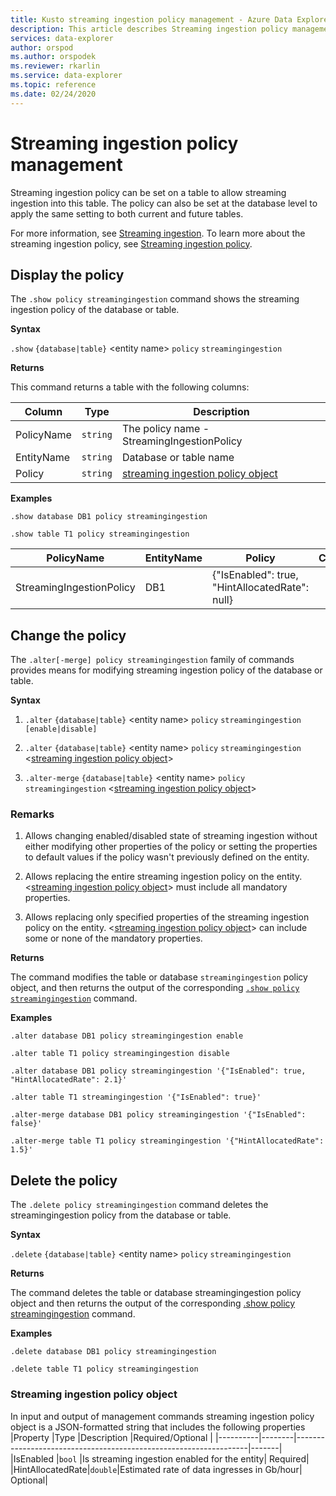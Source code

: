 ```yaml
---
title: Kusto streaming ingestion policy management - Azure Data Explorer
description: This article describes Streaming ingestion policy management in Azure Data Explorer.
services: data-explorer
author: orspod
ms.author: orspodek
ms.reviewer: rkarlin
ms.service: data-explorer
ms.topic: reference
ms.date: 02/24/2020
---
```

# Streaming ingestion policy management

Streaming ingestion policy can be set on a table to allow streaming ingestion into this table. The policy can also be set at the database level to apply the same setting to both current and future tables.

For more information, see [Streaming ingestion](../../ingest-data-streaming.md). To learn more about the streaming ingestion policy, see [Streaming ingestion policy](streamingingestionpolicy.md).

## Display the policy

The `.show policy streamingingestion` command shows the streaming ingestion policy of the database or table.
 
**Syntax**

`.show` `{database|table}` &lt;entity name&gt; `policy` `streamingingestion`

**Returns**

This command returns a table with the following columns:

|Column    |Type    |Description
|---|---|---
|PolicyName|`string`|The policy name - StreamingIngestionPolicy
|EntityName|`string`|Database or table name
|Policy    |`string`|[streaming ingestion policy object](#streaming-ingestion-policy-object)

**Examples**

```kusto
.show database DB1 policy streamingingestion

.show table T1 policy streamingingestion
```

|PolicyName|EntityName|Policy|ChildEntities|EntityType|
|---|---|---|---|---|
|StreamingIngestionPolicy|DB1|{"IsEnabled": true, "HintAllocatedRate": null}

## Change the policy

The `.alter[-merge] policy streamingingestion` family of commands provides means for modifying streaming ingestion policy of the database or table.

**Syntax**

1. `.alter` `{database|table}` &lt;entity name&gt; `policy` `streamingingestion` `[enable|disable]`

2. `.alter` `{database|table}` &lt;entity name&gt; `policy` `streamingingestion` &lt;[streaming ingestion policy object](#streaming-ingestion-policy-object)&gt;

3. `.alter-merge` `{database|table}` &lt;entity name&gt; `policy` `streamingingestion` &lt;[streaming ingestion policy object](#streaming-ingestion-policy-object)&gt;

### Remarks

1. Allows changing enabled/disabled state of streaming ingestion without either modifying other properties of the policy or setting the properties to default values if the policy wasn't previously defined on the entity.

2. Allows replacing the entire streaming ingestion policy on the entity. &lt;[streaming ingestion policy object](#streaming-ingestion-policy-object)&gt; must include all mandatory properties.

3. Allows replacing only specified properties of the streaming ingestion policy on the entity. &lt;[streaming ingestion policy object](#streaming-ingestion-policy-object)&gt; can include some or none of the mandatory properties.

**Returns**

The command modifies the table or database `streamingingestion` policy object, and then returns the output of the corresponding [`.show policy` `streamingingestion`](#display-the-policy) command.

**Examples**

```kusto
.alter database DB1 policy streamingingestion enable

.alter table T1 policy streamingingestion disable

.alter database DB1 policy streamingingestion '{"IsEnabled": true, "HintAllocatedRate": 2.1}'

.alter table T1 streamingingestion '{"IsEnabled": true}'

.alter-merge database DB1 policy streamingingestion '{"IsEnabled": false}'

.alter-merge table T1 policy streamingingestion '{"HintAllocatedRate": 1.5}'
```

## Delete the policy

The `.delete policy streamingingestion` command deletes the streamingingestion policy from the database or table.

**Syntax**

`.delete` `{database|table}` &lt;entity name&gt; `policy` `streamingingestion`

**Returns**

The command deletes the table or database streamingingestion policy object and then returns the output of the corresponding [.show policy streamingingestion](#display-the-policy) command.

**Examples**

```kusto
.delete database DB1 policy streamingingestion

.delete table T1 policy streamingingestion
```

### Streaming ingestion policy object

In input and output of management commands streaming ingestion policy object is a JSON-formatted string that includes the following properties
|Property  |Type    |Description                                                       |Required/Optional |
|----------|--------|------------------------------------------------------------------|-------|
|IsEnabled |`bool`  |Is streaming ingestion enabled for the entity| Required|
|HintAllocatedRate|`double`|Estimated rate of data ingresses in Gb/hour| Optional|
